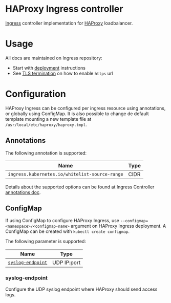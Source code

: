 # HAProxy Ingress controller

[Ingress](https://kubernetes.io/docs/user-guide/ingress/) controller implementation for [HAProxy](http://www.haproxy.org/) loadbalancer.

# Usage

All docs are maintained on Ingress repository:

* Start with [deployment](https://github.com/kubernetes/ingress/tree/master/examples/deployment/haproxy) instructions
* See  [TLS termination](https://github.com/kubernetes/ingress/tree/master/examples/tls-termination/haproxy) on how to enable `https` url

# Configuration

HAProxy Ingress can be configured per ingress resource using annotations, or globally
using ConfigMap. It is also possible to change de default template mounting a new
template file at `/usr/local/etc/haproxy/haproxy.tmpl`.

## Annotations

The following annotation is supported:

|Name|Type|
|---|---|
|`ingress.kubernetes.io/whitelist-source-range`|CIDR|

Details about the supported options can be found at Ingress Controller
[annotations doc](https://github.com/kubernetes/ingress/blob/master/controllers/nginx/configuration.md#annotations).

## ConfigMap

If using ConfigMap to configure HAProxy Ingress, use
`--configmap=<namespace>/<configmap-name>` argument on HAProxy Ingress deployment.
A ConfigMap can be created with `kubectl create configmap`.

The following parameter is supported:

|Name|Type|
|---|---|
|[`syslog-endpoint`](#syslog-endpoint)|UDP IP:port|

### syslog-endpoint

Configure the UDP syslog endpoint where HAProxy should send access logs.

